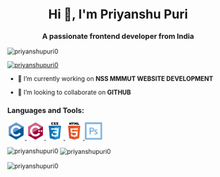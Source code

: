 <h1 align="center">Hi 👋, I'm Priyanshu Puri</h1>
<h3 align="center">A passionate frontend developer from India</h3>

<p align="left"> <img src="https://komarev.com/ghpvc/?username=priyanshupuri0&label=Profile%20views&color=0e75b6&style=flat" alt="priyanshupuri0" /> </p>

<p align="left"> <a href="https://github.com/ryo-ma/github-profile-trophy"><img src="https://github-profile-trophy.vercel.app/?username=priyanshupuri0" alt="priyanshupuri0" /></a> </p>

- 🔭 I’m currently working on **NSS MMMUT WEBSITE DEVELOPMENT**

- 👯 I’m looking to collaborate on **GITHUB**


<h3 align="left">Languages and Tools:</h3>
<p align="left"> <a href="https://www.cprogramming.com/" target="_blank"> <img src="https://raw.githubusercontent.com/devicons/devicon/master/icons/c/c-original.svg" alt="c" width="40" height="40"/> </a> <a href="https://www.w3schools.com/cpp/" target="_blank"> <img src="https://raw.githubusercontent.com/devicons/devicon/master/icons/cplusplus/cplusplus-original.svg" alt="cplusplus" width="40" height="40"/> </a> <a href="https://www.w3schools.com/css/" target="_blank"> <img src="https://raw.githubusercontent.com/devicons/devicon/master/icons/css3/css3-original-wordmark.svg" alt="css3" width="40" height="40"/> </a> <a href="https://www.w3.org/html/" target="_blank"> <img src="https://raw.githubusercontent.com/devicons/devicon/master/icons/html5/html5-original-wordmark.svg" alt="html5" width="40" height="40"/> </a> <a href="https://www.photoshop.com/en" target="_blank"> <img src="https://raw.githubusercontent.com/devicons/devicon/master/icons/photoshop/photoshop-line.svg" alt="photoshop" width="40" height="40"/> </a> </p>

<p><img align="left" src="https://github-readme-stats.vercel.app/api/top-langs?username=priyanshupuri0&show_icons=true&locale=en&layout=compact" alt="priyanshupuri0" /></p>

<p>&nbsp;<img align="center" src="https://github-readme-stats.vercel.app/api?username=priyanshupuri0&show_icons=true&locale=en" alt="priyanshupuri0" /></p>

<p><img align="center" src="https://github-readme-streak-stats.herokuapp.com/?user=priyanshupuri0&" alt="priyanshupuri0" /></p>
